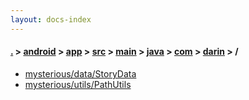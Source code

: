 ```yaml
---
layout: docs-index
---
```

#### [.](./../../../../../../../index) > [android](./../../../../../../index) > [app](./../../../../../index) > [src](./../../../../index) > [main](./../../../index) > [java](./../../index) > [com](./../index) > [darin](./index) > **/**

- [mysterious/data/StoryData](mysterious/data/StoryData)
- [mysterious/utils/PathUtils](mysterious/utils/PathUtils)
